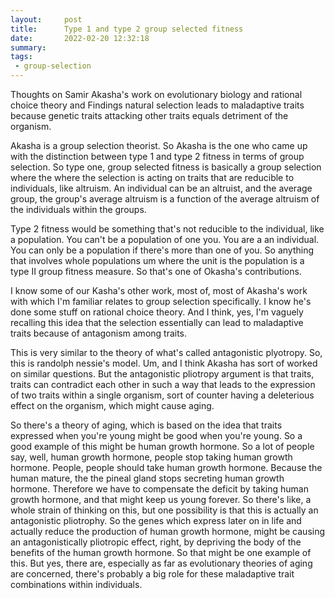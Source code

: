 ```yaml
---
layout:     post
title:      Type 1 and type 2 group selected fitness
date:       2022-02-20 12:32:18
summary:    
tags:
 - group-selection
---
```


Thoughts on Samir Akasha's work on evolutionary biology and rational choice theory and Findings natural selection leads to maladaptive traits because genetic traits attacking other traits equals detriment of the organism.

Akasha is a group selection theorist. So Akasha is the one who came up with the distinction between type 1 and type 2 fitness in terms of group selection. So type one, group selected fitness is basically a group selection where the where the selection is acting on traits that are reducible to individuals, like altruism. An individual can be an altruist, and the average group, the group's average altruism is a function of the average altruism of the individuals within the groups.

Type 2 fitness would be something that's not reducible to the individual, like a population. You can't be a population of one you. You are a an individual. You can only be a population if there's more than one of you. So anything that involves whole populations um where the unit is the population is a type II group fitness measure. So that's one of Okasha's contributions. 

I know some of our Kasha's other work, most of, most of Akasha's work with which I'm familiar relates to group selection specifically. I know he's done some stuff on rational choice theory. And I think, yes, I'm vaguely recalling this idea that the selection essentially can lead to maladaptive traits because of antagonism among traits.

This is very similar to the theory of what's called antagonistic plyotropy. So, this is randolph nessie's model. Um, and I think Akasha has sort of worked on similar questions. But the antagonistic pliotropy argument is that traits, traits can contradict each other in such a way that leads to the expression of two traits within a single organism, sort of counter having a deleterious effect on the organism, which might cause aging. 

So there's a theory of aging, which is based on the idea that traits expressed when you're young might be good when you're young. So a good example of this might be human growth hormone. So a lot of people say, well, human growth hormone, people stop taking human growth hormone. People, people should take human growth hormone. Because the human mature, the the pineal gland stops secreting human growth hormone. Therefore we have to compensate the deficit by taking human growth hormone, and that might keep us young forever. So there's like, a whole strain of thinking on this, but one possibility is that this is actually an antagonistic pliotrophy. So the genes which express later on in life and actually reduce the production of human growth hormone, might be causing an antagonistically pliotropic effect, right, by depriving the body of the benefits of the human growth hormone. So that might be one example of this. But yes, there are, especially as far as evolutionary theories of aging are concerned, there's probably a big role for these maladaptive trait combinations within individuals.